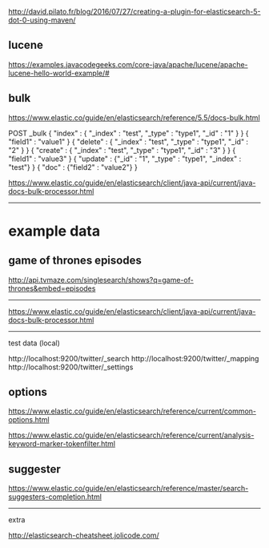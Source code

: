 http://david.pilato.fr/blog/2016/07/27/creating-a-plugin-for-elasticsearch-5-dot-0-using-maven/



## lucene

https://examples.javacodegeeks.com/core-java/apache/lucene/apache-lucene-hello-world-example/#



## bulk


https://www.elastic.co/guide/en/elasticsearch/reference/5.5/docs-bulk.html

POST _bulk
{ "index" : { "_index" : "test", "_type" : "type1", "_id" : "1" } }
{ "field1" : "value1" }
{ "delete" : { "_index" : "test", "_type" : "type1", "_id" : "2" } }
{ "create" : { "_index" : "test", "_type" : "type1", "_id" : "3" } }
{ "field1" : "value3" }
{ "update" : {"_id" : "1", "_type" : "type1", "_index" : "test"} }
{ "doc" : {"field2" : "value2"} }


https://www.elastic.co/guide/en/elasticsearch/client/java-api/current/java-docs-bulk-processor.html


----

# example data

## game of thrones episodes
http://api.tvmaze.com/singlesearch/shows?q=game-of-thrones&embed=episodes


-----

https://www.elastic.co/guide/en/elasticsearch/client/java-api/current/java-docs-bulk-processor.html

----

test data (local)

http://localhost:9200/twitter/_search
http://localhost:9200/twitter/_mapping
http://localhost:9200/twitter/_settings



## options
https://www.elastic.co/guide/en/elasticsearch/reference/current/common-options.html



https://www.elastic.co/guide/en/elasticsearch/reference/current/analysis-keyword-marker-tokenfilter.html


## suggester
https://www.elastic.co/guide/en/elasticsearch/reference/master/search-suggesters-completion.html


----


extra

http://elasticsearch-cheatsheet.jolicode.com/
















